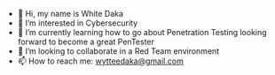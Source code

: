 - 👋 Hi, my name is White Daka
- 👀 I’m interested in Cybersecurity
- 🌱 I’m currently learning how to go about Penetration Testing looking forward to become a great PenTester
- 💞️ I’m looking to collaborate in a Red Team environment
- 📫 How to reach me: wytteedaka@gmail.com

<!---
Wyttee/Wyttee is a ✨ special ✨ repository because its `README.md` (this file) appears on your GitHub profile.
You can click the Preview link to take a look at your changes.
--->
